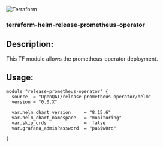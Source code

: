 ![Terraform](https://github.com/OpenQAI/terraform-helm-release-prometheus-operator/workflows/Terraform%20CI/badge.svg?branch=master)
### terraform-helm-release-prometheus-operator

Description:
-
This TF module allows the prometheus-operator deployment. 

Usage:
-
```
module "release-prometheus-operator" {
  source  = "OpenQAI/release-prometheus-operator/helm"
  version = "0.0.X"

  var.helm_chart_version     = "8.15.6"
  var.helm_chart_namespace   = "monitoring"
  var.skip_crds              =  false
  var.grafana_adminPassword  = "pa$$w0rd"

}
